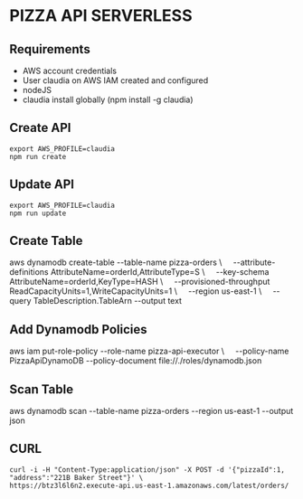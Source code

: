 # PIZZA API SERVERLESS

## Requirements

- AWS account credentials
- User claudia on AWS IAM created and configured
- nodeJS
- claudia install globally (npm install -g claudia)


## Create API
```
export AWS_PROFILE=claudia
npm run create
```

## Update API
```
export AWS_PROFILE=claudia
npm run update
```

## Create Table
aws dynamodb create-table --table-name pizza-orders \    
  --attribute-definitions AttributeName=orderId,AttributeType=S \    
  --key-schema AttributeName=orderId,KeyType=HASH \    
  --provisioned-throughput ReadCapacityUnits=1,WriteCapacityUnits=1 \    
  --region us-east-1 \    
  --query TableDescription.TableArn --output text    

## Add Dynamodb Policies
aws iam put-role-policy --role-name pizza-api-executor \    
  --policy-name PizzaApiDynamoDB --policy-document file://./roles/dynamodb.json

## Scan Table
aws dynamodb scan --table-name pizza-orders --region us-east-1 --output json    
## CURL

```
curl -i -H "Content-Type:application/json" -X POST -d '{"pizzaId":1, "address":"221B Baker Street"}' \
https://btz3l6l6n2.execute-api.us-east-1.amazonaws.com/latest/orders/
```


